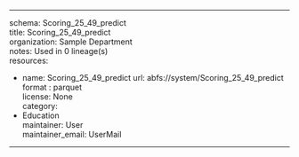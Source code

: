 


---  
schema: Scoring_25_49_predict  
title: Scoring_25_49_predict  
organization: Sample Department  
notes: Used in 0 lineage(s)  
resources:  
  - name: Scoring_25_49_predict 
    url: abfs://system/Scoring_25_49_predict 
    format : parquet  
license: None  
category:
  - Education  
maintainer: User  
maintainer_email: UserMail  
---
